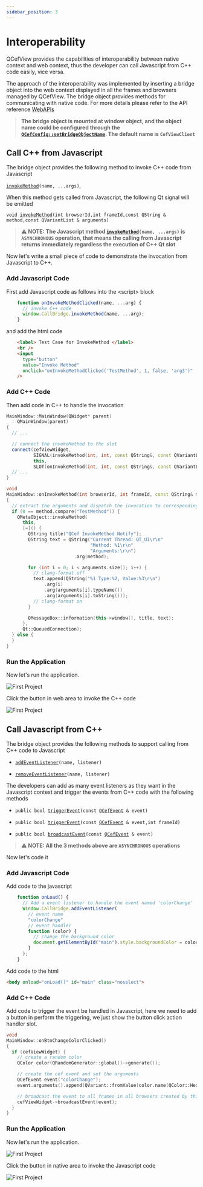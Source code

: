 ```yaml
---
sidebar_position: 3
---
```


# Interoperability

QCefView provides the capabilities of interoperability between native context and web context, thus the developer can call Javascript from C++ code easily, vice versa.

The approach of the interoperability was implemented by inserting a bridge object into the web context displayed in all the frames and browsers managed by QCefView. The bridge object provides methods for communicating with native code. For more details please refer to the API reference [WebAPIs](/docs/reference/WebAPIs)

> **The bridge object is mounted at window object, and the object name could be configured through the [`QCefConfig::setBridgeObjectName`](/docs/reference/QCefConfig#class_q_cef_config_1a03687393e227bc8747bdc9ffa7400d60). The default name is `CefViewClient`**

## Call C++ from Javascript

The bridge object provides the following method to invoke C++ code from Javascript

[`invokeMethod`](/docs/reference/WebAPIs#web_apis_invokeMethod)`(name, ...args)`,

When this method gets called from Javascript, the following Qt signal will be emitted

`void `[`invokeMethod`](/docs/reference/QCefView#class_q_cef_view_1aa407f7491139a2d5331566c8346a58c8)`(int browserId,int frameId,const QString & method,const QVariantList & arguments)`

> **⚠ NOTE: The Javascript method [`invokeMethod`](/docs/reference/WebAPIs#web_apis_invokeMethod)`(name, ...args)` is `ASYNCHRONOUS` operation, that means the calling from Javascript returns immediately regardless the execution of C++ Qt slot**

Now let's write a small piece of code to demonstrate the invocation from Javascript to C++.

### Add Javascript Code

First add Javascript code as follows into the \<script\> block
```javascript
    function onInvokeMethodClicked(name, ...arg) {
      // invoke C++ code
      window.CallBridge.invokeMethod(name, ...arg);
    }
```

and add the html code
```html
    <label> Test Case for InvokeMethod </label>
    <br />
    <input
      type="button"
      value="Invoke Method"
      onclick="onInvokeMethodClicked('TestMethod', 1, false, 'arg3')"
    />
```

### Add C++ Code

Then add code in C++ to handle the invocation
```cpp
MainWindow::MainWindow(QWidget* parent)
  : QMainWindow(parent)
{
  // ...

  // connect the invokeMethod to the slot
  connect(cefViewWidget,
          SIGNAL(invokeMethod(int, int, const QString&, const QVariantList&)),
          this,
          SLOT(onInvokeMethod(int, int, const QString&, const QVariantList&)));
  // ...
}

void
MainWindow::onInvokeMethod(int browserId, int frameId, const QString& method, const QVariantList& arguments)
{
  // extract the arguments and dispatch the invocation to corresponding handler
  if (0 == method.compare("TestMethod")) {
    QMetaObject::invokeMethod(
      this,
      [=]() {
        QString title("QCef InvokeMethod Notify");
        QString text = QString("Current Thread: QT_UI\r\n"
                               "Method: %1\r\n"
                               "Arguments:\r\n")
                         .arg(method);

        for (int i = 0; i < arguments.size(); i++) {
          // clang-format off
          text.append(QString("%1 Type:%2, Value:%3\r\n")
              .arg(i)
              .arg(arguments[i].typeName())
              .arg(arguments[i].toString()));
          // clang-format on
        }

        QMessageBox::information(this->window(), title, text);
      },
      Qt::QueuedConnection);
  } else {
  }
}
```
### Run the Application

Now let's run the application.

![First Project](/img/guide/invoke-method-01.png)

Click the button in web area to invoke the C++ code

![First Project](/img/guide/invoke-method-02.png)


## Call Javascript from C++

The bridge object provides the following methods to support calling from C++ code to Javascript

- [`addEventListener`](/docs/reference/WebAPIs#web_apis_addEventListener)`(name, listener)` 

- [`removeEventListener`](/docs/reference/WebAPIs#web_apis_removeEventListener)`(name, listener)`

The developers can add as many event listeners as they want in the Javascript context and trigger the events from C++ code with the following methods

- `public bool `[`triggerEvent`](/docs/reference/QCefView#class_q_cef_view_1ac47c23ffcd94bdffe2b6a81eaae077a2)`(const `[`QCefEvent`](/docs/reference/QCefEvent#class_q_cef_event)` & event)`

- `public bool `[`triggerEvent`](/docs/reference/QCefView#class_q_cef_view_1aaccdc475dc89f9ca4885c94e8f50421d)`(const `[`QCefEvent`](/docs/reference/QCefEvent#class_q_cef_event)` & event,int frameId)`

- `public bool `[`broadcastEvent`](/docs/reference/QCefView#class_q_cef_view_1ad5455e3a8cb0ffa1f9d7cb98307a6bb4)`(const `[`QCefEvent`](/docs/reference/QCefEvent#class_q_cef_event)` & event)` 

> **⚠ NOTE: All the 3 methods above are `ASYNCHRONOUS` operations**

Now let's code it

### Add Javascript Code

Add code to the javascript

```javascript
    function onLoad() {
      // Add a event listener to handle the event named 'colorChange'
      Window.CallBridge.addEventListener(
        // event name
        "colorChange"   
        // event handler
        function (color) {
          // change the background color
          document.getElementById("main").style.backgroundColor = color;
        }
      );
    }
```

Add code to the html
```html
<body onload="onLoad()" id="main" class="noselect">
```

### Add C++ Code

Add code to trigger the event be handled in Javascript, here we need to add a button in perform the triggering, we just show the button click action handler slot.

```cpp
void
MainWindow::onBtnChangeColorClicked()
{
  if (cefViewWidget) {
    // create a random color
    QColor color(QRandomGenerator::global()->generate());

    // create the cef event and set the arguments
    QCefEvent event("colorChange");
    event.arguments().append(QVariant::fromValue(color.name(QColor::HexArgb)));

    // broadcast the event to all frames in all browsers created by this QCefView widget
    cefViewWidget->broadcastEvent(event);
  }
}
```

### Run the Application

Now let's run the application.

![First Project](/img/guide/add-event-listener-01.png)

Click the button in native area to invoke the Javascript code

![First Project](/img/guide/add-event-listener-02.png)
